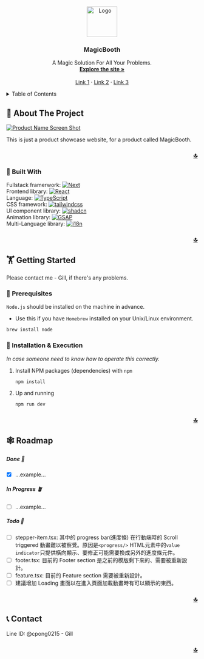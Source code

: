<a name="readme-top"></a>



<!-- PROJECT LOGO -->
<br />
<div align="center">
  <a href="https://your-website-url.com/">
    <img src="public/<PUT_YOUR_LOGO_HERE>.svg" alt="Logo" width="80" height="80">
  </a>

  <h3 align="center">MagicBooth</h3>

  <p align="center">
    A Magic Solution For All Your Problems.
    <br />
    <a href="https://your-website-url.com/"><strong>Explore the site »</strong></a>
    <br />
    <br />
    <a href="https://your-website-url.com/link1/">Link 1</a>
    ·
    <a href="https://your-website-url.com/link2/">Link 2</a>
    ·
    <a href="https://your-website-url.com/link3/">Link 3</a>
  </p>
</div>



<!-- TABLE OF CONTENTS -->
<details>
  <summary>Table of Contents</summary>
  <ol>
    <li>
      <a href="#about-the-project">About The Project</a>
      <ul>
        <li><a href="#built-with">Built With</a></li>
      </ul>
    </li>
    <li>
      <a href="#getting-started">Getting Started</a>
      <ul>
        <li><a href="#prerequisites">Prerequisites</a></li>
        <li><a href="#installation">Installation & Execution</a></li>
      </ul>
    </li>
    <li><a href="#todos">TODOs</a></li>
    <li><a href="#contact">Contact</a></li>
  </ol>
</details>



<!-- ABOUT THE PROJECT -->
## 📙 About The Project

[![Product Name Screen Shot][product-screenshot]](https://example.com)

This is just a product showcase website, for a product called MagicBooth.

<h3 align="right"><a href="#readme-top">🔝</a></h3>



### 🔩 Built With

Fullstack framerwork: [![Next][Next.js]][Next-url]
<br/>
Frontend library: [![React][React.js]][React-url]
<br/>
Language: [![TypeScript][TypeScript]][TypeScript-url]
<br/>
CSS framework: [![tailwindcss][tailwindcss]][tailwindcss-url]
<br/>
UI component library: [![shadcn][shadcn]][shadcn-url]
<br/>
Animation library: [![GSAP][GSAP]][GSAP-url]
<br/>
Multi-Language library: [![i18n][i18n]][i18n-url]


<h3 align="right"><a href="#readme-top">🔝</a></h3>



<!-- GETTING STARTED -->
## 🏋 Getting Started

Please contact me - Gill, if there's any problems.

### 🧠 Prerequisites

`Node.js` should be installed on the machine in advance.

* Use this if you have `Homebrew` installed on your Unix/Linux environment.
```sh
brew install node
```

### 🚧 Installation & Execution

_In case someone need to know how to operate this correctly._

1. Install NPM packages (dependencies) with `npm`
   ```sh
   npm install
   ```
2. Up and running
   ```sh
   npm run dev
   ```

<h3 align="right"><a href="#readme-top">🔝</a></h3>



<!-- TODOs -->
## 🕸 Roadmap

##### Done 🌳
- [x] ...example...

##### In Progress 🪴
- [ ] ...example...

##### Todo 🌱
- [ ] stepper-item.tsx: 其中的 progress bar(進度條) 在行動端時的 Scroll triggered 動畫難以被察覺。原因是`<progress/>` HTML元素中的`value indicator`只提供橫向顯示、要修正可能需要換成另外的進度條元件。
- [ ] footer.tsx: 目前的 Footer section 是之前的模版剩下來的、需要被重新設計。
- [ ] feature.tsx: 目前的 Feature section 需要被重新設計。
- [ ] 建議增加 Loading 畫面以在進入頁面加載動畫時有可以顯示的東西。

<h3 align="right"><a href="#readme-top">🔝</a></h3>


<!-- CONTACT -->
## 📞 Contact

Line ID: @cpong0215 - Gill

<h3 align="right"><a href="#readme-top">🔝</a></h3>



<!-- MARKDOWN LINKS & IMAGES -->
<!-- https://www.markdownguide.org/basic-syntax/#reference-style-links -->

[product-screenshot]: public/screenshot.png
[Next.js]: https://img.shields.io/badge/next.js-000000?style=for-the-badge&logo=nextdotjs&logoColor=white
[Next-url]: https://nextjs.org/
[React.js]: https://img.shields.io/badge/React-20232A?style=for-the-badge&logo=react&logoColor=61DAFB
[React-url]: https://reactjs.org/
[TypeScript]: https://img.shields.io/badge/TypeScript-65ADF1?style=for-the-badge&logo=typescript&logoColor=3178C6
[TypeScript-url]: https://www.typescriptlang.org/
[tailwindcss]: https://img.shields.io/badge/tailwindcss-20232A?style=for-the-badge&logo=tailwindcss&logoColor=06B6D4
[tailwindcss-url]: https://tailwindcss.com/
[shadcn]: https://img.shields.io/badge/shadcn%2Fui-FFFFFF?style=for-the-badge&logo=shadcnui&logoColor=000000
[shadcn-url]: https://ui.shadcn.com/
[GSAP]: https://img.shields.io/badge/GSAP-FFFFFF?style=for-the-badge&logo=funimation&logoColor=000000
[GSAP-url]: https://gsap.com/
[i18n]: https://img.shields.io/badge/i18next-FFFFFF?style=for-the-badge&logo=i18next&logoColor=26A69A
[i18n-url]: https://react.i18next.com/